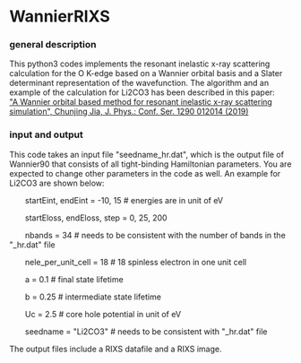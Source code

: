 # WannierRIXS

### general description
This python3 codes implements the resonant inelastic x-ray scattering calculation for the O K-edge based on a Wannier orbital basis 
and a Slater determinant representation of the wavefunction. The algorithm and an example of the calculation for Li2CO3 has been described in this paper:  
["A Wannier orbital based method for resonant inelastic x-ray scattering simulation", Chunjing Jia, J. Phys.: Conf. Ser. 1290 012014 (2019)](https://iopscience.iop.org/article/10.1088/1742-6596/1290/1/012014/meta)

### input and output
This code takes an input file "seedname_hr.dat", which is the output file of Wannier90 that consists of all tight-binding Hamiltonian parameters. 
You are expected to change other parameters in the code as well. An example for Li2CO3 are shown below:

&ensp;&ensp;&ensp;&ensp;startEint, endEint = -10, 15 # energies are in unit of eV

&ensp;&ensp;&ensp;&ensp;startEloss, endEloss, step = 0, 25, 200

&ensp;&ensp;&ensp;&ensp;nbands = 34 # needs to be consistent with the number of bands in the "_hr.dat" file

&ensp;&ensp;&ensp;&ensp;nele_per_unit_cell = 18 # 18 spinless electron in one unit cell

&ensp;&ensp;&ensp;&ensp;a = 0.1 #  final state lifetime 

&ensp;&ensp;&ensp;&ensp;b = 0.25 # intermediate state lifetime

&ensp;&ensp;&ensp;&ensp;Uc = 2.5 # core hole potential in unit of eV

&ensp;&ensp;&ensp;&ensp;seedname = "Li2CO3" # needs to be consistent with "_hr.dat" file

The output files include a RIXS datafile and a RIXS image.
